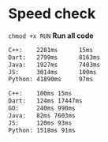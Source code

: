 # Speed check

`chmod +x RUN` **Run all code**

```bash
C++:    2281ms      15ms
Dart:   2799ms      8163ms
Java:   1927ms      7403ms
JS:     3014ms      100ms
Python: 41890ms     97ms

C++:    100ms 15ms
Dart:   124ms 17447ms
GO:     240ms 990ms
Java:   82ms 7603ms
JS:     120ms 93ms
Python: 1518ms 91ms
```